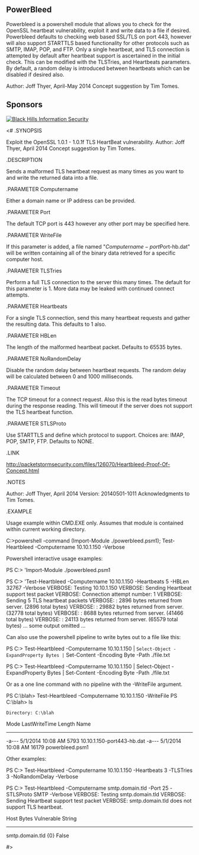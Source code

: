 ﻿
## PowerBleed

Powerbleed is a powershell module that allows you to check for the OpenSSL heartbeat
vulnerability, exploit it and write data to a file if desired.  Powerbleed defaults
to checking web based SSL/TLS on port 443, however will also support STARTTLS
based functionality for other protocols such as SMTP, IMAP, POP, and FTP.
Only a single heartbeat, and TLS connection is attempted by default after
heartbeat support is ascertained in the initial check.   This can be modified with the TLSTries,
and Heartbeats parameters.  By default, a random delay is introduced between heartbeats
which can be disabled if desired also.

Author: Joff Thyer, April-May 2014
Concept suggestion by Tim Tomes.

## Sponsors

[![Black Hills Information Security](http://www.blackhillsinfosec.com/_images/BHIS-Logo.png)](http://www.blackhillsinfosec.com)


<#
.SYNOPSIS

Exploit the OpenSSL 1.0.1 - 1.0.1f TLS HeartBeat vulnerability.
Author: Joff Thyer, April 2014
Concept suggestion by Tim Tomes.

.DESCRIPTION

Sends a malformed TLS heartbeat request as many times as you want to and write
the returned data into a file.

.PARAMETER Computername

Either a domain name or IP address can be provided.

.PARAMETER Port

The default TCP port is 443 however any other port may be specified
here.

.PARAMETER WriteFile

If this parameter is added, a file named "$Computername-port$Port-hb.dat" will be written
containing all of the binary data retrieved for a specific computer host.

.PARAMETER TLSTries

Perform a full TLS connection to the server this many times. The default
for this parameter is 1. More data may be leaked with continued connect
attempts.

.PARAMETER Heartbeats

For a single TLS connection, send this many heartbeat requests
and gather the resulting data.  This defaults to 1 also.

.PARAMETER HBLen

The length of the malformed heartbeat packet.  Defaults to 65535 bytes.

.PARAMETER NoRandomDelay

Disable the random delay between heartbeat requests.  The random
delay will be calculated between 0 and 1000 milliseconds.

.PARAMETER Timeout

The TCP timeout for a connect request.  Also this is the
read bytes timeout during the response reading.  This will
timeout if the server does not support the TLS heartbeat function.

.PARAMETER STLSProto

Use STARTTLS and define which protocol to support.
Choices are: IMAP, POP, SMTP, FTP.  Defaults to NONE.

.LINK

http://packetstormsecurity.com/files/126070/Heartbleed-Proof-Of-Concept.html

.NOTES

Author: Joff Thyer, April 2014
Version: 20140501-1011
Acknowledgments to Tim Tomes.

.EXAMPLE

Usage example within CMD.EXE only.  Assumes that module is contained within
current working directory.

C:\>powershell -command (Import-Module ./powerbleed.psm1); Test-Heartbleed -Computername 10.10.1.150 -Verbose


Powershell interactive usage examples:

PS C:\> 'Import-Module ./powerbleed.psm1

PS C:\> 'Test-Heartbleed -Computername 10.10.1.150 -Heartbeats 5 -HBLen 32767 -Verbose
VERBOSE: Testing 10.10.1.150
VERBOSE: Sending Heartbeat support test packet
VERBOSE: Connection attempt number: 1
VERBOSE: Sending 5 TLS heartbeat packets
VERBOSE: :  2896 bytes returned from server. (2896 total bytes)
VERBOSE: : 29882 bytes returned from server. (32778 total bytes)
VERBOSE: :  8688 bytes returned from server. (41466 total bytes)
VERBOSE: : 24113 bytes returned from server. (65579 total bytes)
... some output omitted ...

Can also use the powershell pipeline to write bytes out to a file like this:

PS C:\> Test-Heartbleed -Computername 10.10.1.150 | `
              Select-Object -ExpandProperty Bytes | `
              Set-Content -Encoding Byte -Path ./file.txt

PS C:\> Test-Heartbleed -Computername 10.10.1.150 | Select-Object -ExpandProperty Bytes | Set-Content -Encoding Byte -Path ./file.txt


Or as a one line command with no pipeline with the -WriteFile argument.

PS C:\blah> Test-Heartbleed -Computername 10.10.1.150 -WriteFile
PS C:\blah> ls

    Directory: C:\blah

Mode                LastWriteTime     Length Name
----                -------------     ------ ----
-a---          5/1/2014  10:08 AM       5793 10.10.1.150-port443-hb.dat
-a---          5/1/2014  10:08 AM      16179 powerbleed.psm1



Other examples:

PS C:\> Test-Heartbleed -Computername 10.10.1.150 -Heartbeats 3 -TLSTries 3 -NoRandomDelay -Verbose

PS C:\> Test-Heartbleed -Computername smtp.domain.tld -Port 25 -STLSProto SMTP -Verbose
VERBOSE: Testing smtp.domain.tld
VERBOSE: Sending Heartbeat support test packet
VERBOSE: smtp.domain.tld does not support TLS heartbeat.

Host                    Bytes                        Vulnerable String
----                    -----                        ---------- ------
smtp.domain.tld         {0}                          False

#>

